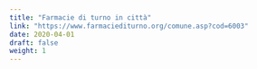 ```yaml
---
title: "Farmacie di turno in città"
link: "https://www.farmaciediturno.org/comune.asp?cod=6003"
date: 2020-04-01
draft: false
weight: 1
---
```

